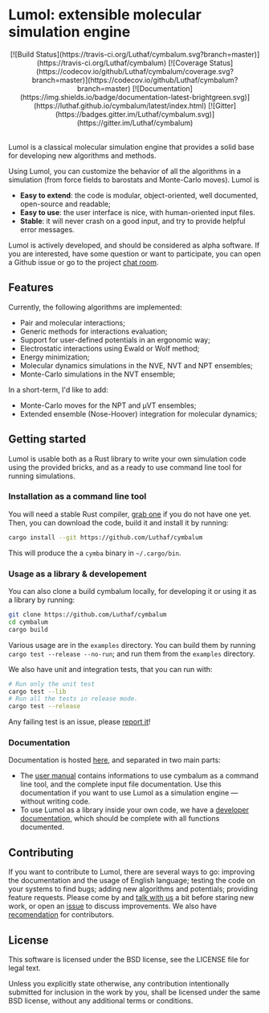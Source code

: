 # Lumol: extensible molecular simulation engine

<div align="center">
[![Build Status](https://travis-ci.org/Luthaf/cymbalum.svg?branch=master)](https://travis-ci.org/Luthaf/cymbalum)
[![Coverage Status](https://codecov.io/github/Luthaf/cymbalum/coverage.svg?branch=master)](https://codecov.io/github/Luthaf/cymbalum?branch=master)
[![Documentation](https://img.shields.io/badge/documentation-latest-brightgreen.svg)](https://luthaf.github.io/cymbalum/latest/index.html)
[![Gitter](https://badges.gitter.im/Luthaf/cymbalum.svg)](https://gitter.im/Luthaf/cymbalum)
</div><br />

Lumol is a classical molecular simulation engine that provides a solid
base for developing new algorithms and methods.

Using Lumol, you can customize the behavior of all the algorithms in a
simulation (from force fields to barostats and Monte-Carlo moves). Lumol is

- **Easy to extend**: the code is modular, object-oriented, well documented,
  open-source and readable;
- **Easy to use**: the user interface is nice, with human-oriented input files.
- **Stable**: it will never crash on a good input, and try to provide helpful
  error messages.

Lumol is actively developed, and should be considered as alpha software. If
you are interested, have some question or want to participate, you can open a
Github issue or go to the project [chat room][Gitter].

[Gitter]: https://gitter.im/Luthaf/cymbalum

## Features

Currently, the following algorithms are implemented:
- Pair and molecular interactions;
- Generic methods for interactions evaluation;
- Support for user-defined potentials in an ergonomic way;
- Electrostatic interactions using Ewald or Wolf method;
- Energy minimization;
- Molecular dynamics simulations in the NVE, NVT and NPT ensembles;
- Monte-Carlo simulations in the NVT ensemble;

In a short-term, I'd like to add:
- Monte-Carlo moves for the NPT and µVT ensembles;
- Extended ensemble (Nose-Hoover) integration for molecular dynamics;

## Getting started

Lumol is usable both as a Rust library to write your own simulation code
using the provided bricks, and as a ready to use command line tool for running
simulations.

### Installation as a command line tool

[Rust]: https://www.rust-lang.org/downloads.html

You will need a stable Rust compiler, [grab one][Rust] if you do not have one
yet. Then, you can download the code, build it and install it by running:

```bash
cargo install --git https://github.com/Luthaf/cymbalum
```

This will produce the a `cymba` binary in `~/.cargo/bin`.

### Usage as a library & developement

You can also clone a build cymbalum locally, for developing it or using it as a
library by running:

```bash
git clone https://github.com/Luthaf/cymbalum
cd cymbalum
cargo build
```

Various usage are in the `examples` directory. You can build them by running
`cargo test --release --no-run`; and run them from the `examples` directory.

We also have unit and integration tests, that you can run with:

```bash
# Run only the unit test
cargo test --lib
# Run all the tests in release mode.
cargo test --release
```

Any failing test is an issue, please [report it][NewIssue]!

[NewIssue]: https://github.com/Luthaf/cymbalum/issues/new

### Documentation

Documentation is hosted [here](http://luthaf.github.io/cymbalum), and separated
in two main parts:

- The [user manual](http://luthaf.github.io/cymbalum/latest/book/) contains
  informations to use cymbalum as a command line tool, and the complete input
  file documentation. Use this documentation if you want to use Lumol as a
  simulation engine — without writing code.
- To use Lumol as a library inside your own code, we have a [developer
  documentation](http://luthaf.github.io/cymbalum/latest/cymbalum/), which
  should be complete with all functions documented.

## Contributing

If you want to contribute to Lumol, there are several ways to go: improving
the documentation and the usage of English language; testing the code on your
systems to find bugs; adding new algorithms and potentials; providing feature
requests. Please come by and [talk with us][Gitter] a bit before staring new
work, or open an [issue][NewIssue] to discuss improvements. We also have
[recomendation](https://github.com/Luthaf/cymbalum/blob/master/Contributing.md)
for contributors.

## License

This software is licensed under the BSD license, see the LICENSE file for legal
text.

Unless you explicitly state otherwise, any contribution intentionally submitted
for inclusion in the work by you, shall be licensed under the same BSD license,
without any additional terms or conditions.
